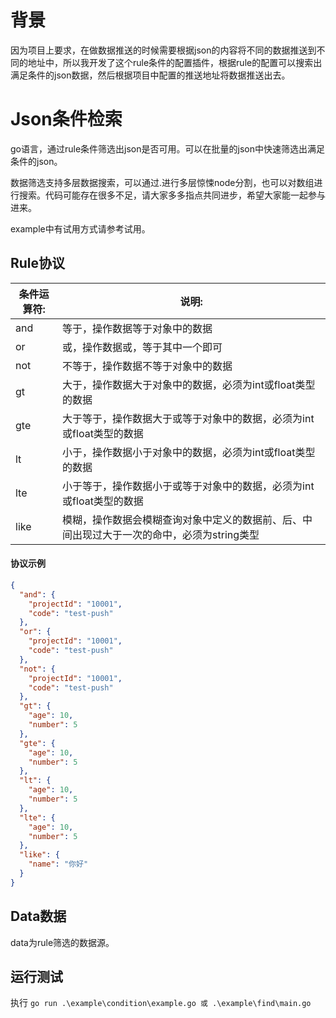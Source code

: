 # 背景
因为项目上要求，在做数据推送的时候需要根据json的内容将不同的数据推送到不同的地址中，所以我开发了这个rule条件的配置插件，根据rule的配置可以搜索出满足条件的json数据，然后根据项目中配置的推送地址将数据推送出去。

# Json条件检索

go语言，通过rule条件筛选出json是否可用。可以在批量的json中快速筛选出满足条件的json。

数据筛选支持多层数据搜索，可以通过.进行多层惊悚node分割，也可以对数组进行搜索。代码可能存在很多不足，请大家多多指点共同进步，希望大家能一起参与进来。

example中有试用方式请参考试用。

## Rule协议

| 条件运算符:          | 说明:          |
| ----------------- | ----------------- |
| and | 等于，操作数据等于对象中的数据 |
| or | 或，操作数据或，等于其中一个即可 |
| not | 不等于，操作数据不等于对象中的数据 |
| gt | 大于，操作数据大于对象中的数据，必须为int或float类型的数据 |
| gte | 大于等于，操作数据大于或等于对象中的数据，必须为int或float类型的数据 |
| lt | 小于，操作数据小于对象中的数据，必须为int或float类型的数据 |
| lte | 小于等于，操作数据小于或等于对象中的数据，必须为int或float类型的数据 |
| like | 模糊，操作数据会模糊查询对象中定义的数据前、后、中间出现过大于一次的命中，必须为string类型 |

#### 协议示例

```json
{
  "and": {
    "projectId": "10001",
    "code": "test-push"
  },
  "or": {
    "projectId": "10001",
    "code": "test-push"
  },
  "not": {
    "projectId": "10001",
    "code": "test-push"
  },
  "gt": {
    "age": 10,
    "number": 5
  },
  "gte": {
    "age": 10,
    "number": 5
  },
  "lt": {
    "age": 10,
    "number": 5
  },
  "lte": {
    "age": 10,
    "number": 5
  },
  "like": {
    "name": "你好"
  }
}
```

## Data数据

data为rule筛选的数据源。

## 运行测试

执行 `go run .\example\condition\example.go 或 .\example\find\main.go`